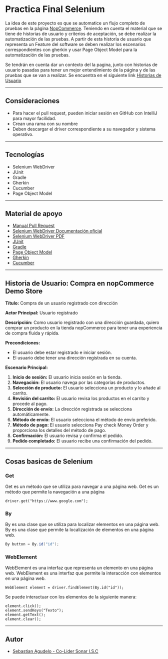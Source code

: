 # Practica Final Selenium 

La idea de este proyecto es que se automatice un flujo completo de pruebas en la página [NopCommerce](https://demo.nopcommerce.com/). Teniendo en cuenta el material que se tiene de historias
de usuario y criterios de aceptación, se debe realizar la automatización de las pruebas. A partir de esta historia de usuario que representa un Feature del software se deben realizar
los escenarios correspondientes con gherkin y usar Page Object Model para la automatización de las pruebas.

Se tendrán en cuenta dar un contexto del la pagina, junto con historias de usuario pasadas
para tener un mejor entendimiento de la página y de las pruebas que se van a realizar. 
Se encuentra en el siguiente link [Historias de Usuario](https://megabarto.notion.site/Pr-ctica-final-SONAR-I-S-C-2023-2-394bd4b7421944f99c0040ced937337f?pvs=4)

---
## Consideraciones

- Para hacer el pull request, pueden iniciar sesión en GitHub con IntelliJ para mayor facilidad.
- Crean una rama con su nombre
- Deben descargar el driver correspondiente a su navegador y sistema operativo.
---
## Tecnologías

- Selenium WebDriver
- JUnit
- Gradle
- Gherkin
- Cucumber
- Page Object Model
---
## Material de apoyo

- [Manual Pull Request](https://drive.google.com/file/d/1OagidqedQAEj3h_LoacEr7wqJLBv7XER/view?usp=sharing)
- [Selenium WebDriver Documentación oficial](https://www.selenium.dev/documentation/en/webdriver/)
- [Selenium WebDriver PDF](https://drive.google.com/file/d/1vXx2OJF-xUjc7_YLAGHXSmEZkAUyExR_/view?usp=sharing)
- [JUnit](https://junit.org/junit5/docs/current/user-guide/)
- [Gradle](https://docs.gradle.org/current/userguide/userguide.html)
- [Page Object Model](https://www.selenium.dev/documentation/en/guidelines_and_recommendations/page_object_models/)
- [Gherkin](https://cucumber.io/docs/gherkin/reference/)
- [Cucumber](https://cucumber.io/docs/guides/10-minute-tutorial/)
---
## **Historia de Usuario: Compra en nopCommerce Demo Store**

**Título:** Compra de un usuario registrado con dirección

**Actor Principal:** Usuario registrado

**Descripción:** Como usuario registrado con una dirección guardada, quiero comprar un producto en la tienda nopCommerce para tener una experiencia de compra fluida y rápida.

**Precondiciones:**

- El usuario debe estar registrado e iniciar sesión.
- El usuario debe tener una dirección registrada en su cuenta.

**Escenario Principal:**

1. **Inicio de sesión:** El usuario inicia sesión en la tienda.
2. **Navegación:** El usuario navega por las categorías de productos.
3. **Selección de producto:** El usuario selecciona un producto y lo añade al carrito.
4. **Revisión del carrito:** El usuario revisa los productos en el carrito y procede al pago.
5. **Dirección de envío:** La dirección registrada se selecciona automáticamente.
6. **Método de envío:** El usuario selecciona el método de envío preferido.
7. **Método de pago:** El usuario selecciona Pay check Money Order y proporciona los detalles del método de pago.
8. **Confirmación:** El usuario revisa y confirma el pedido.
9. **Pedido completado:** El usuario recibe una confirmación del pedido.
---
## Cosas basicas de Selenium

### Get

Get es un método que se utiliza para navegar a una página web. Get es un método que permite la navegación a una página

```
driver.get("https://www.google.com");
```

### By

By es una clase que se utiliza para localizar elementos en una página web. By es una clase que permite la localización
de elementos en una página web.

```java
By button = By.id("id");
```

### WebElement

WebElement es una interfaz que representa un elemento en una página web. WebElement es una interfaz que permite la
interacción con elementos en una página web.

```
WebElement element = driver.findElement(By.id("id"));
```

Se puede interactuar con los elementos de la siguiente manera:

```
element.click();
element.sendKeys("Texto");
element.getText();
element.clear();
```
---
## Autor

- [Sebastian Agudelo - Co-Lider Sonar I.S.C](www.linkedin.com/in/sebastianamo)
